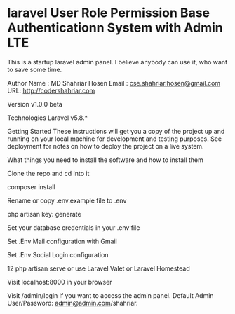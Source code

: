 # laravel User Role Permission Base Authenticationn System with Admin LTE

This is a startup laravel admin panel. I believe anybody can use it, who want to save some time.

Author
Name : MD Shahriar Hosen 
Email : cse.shahriar.hosen@gmail.com 
URL: http://codershahriar.com

Version
v1.0.0 beta

Technologies
Laravel v5.8.*

Getting Started
These instructions will get you a copy of the project up and running on your local machine for development and testing purposes. See deployment for notes on how to deploy the project on a live system.

What things you need to install the software and how to install them

Clone the repo and cd into it

composer install

Rename or copy .env.example file to .env

php artisan key: generate

Set your database credentials in your .env file

Set .Env Mail configuration with Gmail

Set .Env Social Login configuration

12 php artisan serve or use Laravel Valet or Laravel Homestead

Visit localhost:8000 in your browser

Visit /admin/login if you want to access the admin panel. Default Admin User/Password: admin@admin.com/shahriar.

